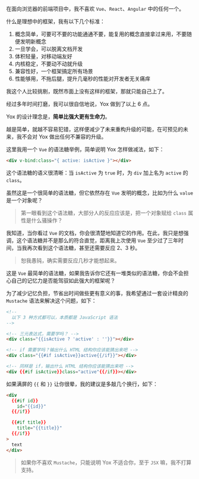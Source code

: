 在面向浏览器的前端项目中，我不喜欢 `Vue`、`React`、`Angular` 中的任何一个。

什么是理想中的框架，我有以下几个标准：

1. 概念简单，可要可不要的功能通通不要，能复用的概念直接拿过来用，不要随便发明新概念
2. 一旦学会，可以脱离文档开发
3. 体积轻量，对移动端友好
4. 内核稳定，不要动不动就升级
5. 兼容性好，一个框架搞定所有场景
6. 性能够用，不拖后腿，提升几毫秒的性能对开发者无关痛痒

我这个人比较挑剔，既然市面上没有这样的框架，那就只能自己上了。

经过多年时间打磨，我可以很自信地说，Yox 做到了以上 6 点。

Yox 的设计理念是，**简单比强大更有生命力**。

越是简单，就越不容易犯错，这样便减少了未来重构升级的可能，在可预见的未来，我不会对 Yox 做出任何不兼容的升级。

这里我用一个 `Vue` 的语法糖举例，简单说明 Yox 怎样做减法，如下：

```html
<div v-bind:class="{ active: isActive }"></div>
```

这个语法糖的语义很清晰：当 `isActive` 为 `true` 时，为 `div` 加上名为 `active` 的 `class`。

虽然这是一个很简单的语法糖，但它依然存在 `Vue` 发明的概念，比如为什么 `value` 是一个对象呢？

> 第一眼看到这个语法糖，大部分人的反应应该是，把一个对象赋给 `class` 属性是什么骚操作？

我知道，当你看过 `Vue` 的文档，你会很清楚地知道它的作用。在此，我只是想强调，这个语法糖并不是那么的符合直觉，距离我上次使用 `Vue` 至少过了三年时间，当我再次看到这个语法糖，甚至还需要反应 2、3 秒。

> 恕我愚钝，确实需要反应几秒才能想起来。

这是 `Vue` 最简单的语法糖，如果我告诉你它还有一堆类似的语法糖，你会不会担心自己的记忆力是否能驾驭如此强大的框架呢？

为了减少记忆负担，节省出时间做些更有意义的事，我希望通过一套设计精良的 `Mustache` 语法来解决这个问题，如下：

```html
<!--
  以下 3 种方式都可以，本质都是 JavaScript 语法
-->

<!-- 三元表达式，需要学吗？ -->
<div class="{{isActive ? 'active' : ''}}"></div>

<!-- if 需要学吗？输出什么 HTML 结构你应该能猜出来吧 -->
<div class="{{#if isActive}}active{{/if}}"></div>

<!-- 同样是 if，输出什么 HTML 结构你应该能猜出来吧 -->
<div {{#if isActive}}class="active"{{/if}}></div>
```

如果满屏的 `{{` 和 `}}` 让你很晕，我的建议是多敲几个换行，如下：

```html
<div
  {{#if id}}
    id="{{id}}"
  {{/if}}

  {{#if title}}
    title="{{title}}"
  {{/if}}
>
  text
</div>
```

> 如果你不喜欢 `Mustache`，只能说明 Yox 不适合你，至于 `JSX` 嘛，我不打算支持。
